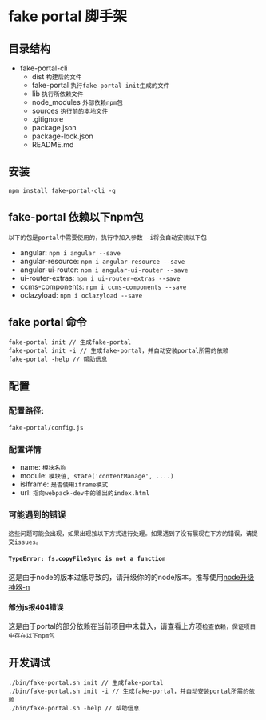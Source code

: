 # fake portal 脚手架
## 目录结构
- fake-portal-cli
    - dist `构建后的文件`
    - fake-portal `执行fake-portal init生成的文件`
    - lib `执行所依赖文件`
    - node_modules `外部依赖npm包`
    - sources `执行前的本地文件`
    - .gitignore
    - package.json
    - package-lock.json
    - README.md

## 安装
```
npm install fake-portal-cli -g
```

## fake-portal 依赖以下npm包
`
以下的包是portal中需要使用的，执行中加入参数 -i将会自动安装以下包
`
- angular: `npm i angular --save`
- angular-resource: `npm i angular-resource --save`
- angular-ui-router: `npm i angular-ui-router --save`
- ui-router-extras: `npm i ui-router-extras --save`
- ccms-components: `npm i ccms-components --save`
- oclazyload: `npm i oclazyload --save`

## fake portal 命令
```
fake-portal init // 生成fake-portal
fake-portal init -i // 生成fake-portal，并自动安装portal所需的依赖
fake-portal -help // 帮助信息
```

## 配置
### 配置路径:
`fake-portal/config.js`

### 配置详情
- name: `模块名称`
- module: `模块值, state('contentManage', ....)`
- isIframe: `是否使用iframe模式`
- url: `指向webpack-dev中的输出的index.html`

### 可能遇到的错误
`
这些问题可能会出现，如果出现按以下方式进行处理。如果遇到了没有展现在下方的错误，请提交issues。
`
#### `TypeError: fs.copyFileSync is not a function`
这是由于node的版本过低导致的，请升级你的的node版本。推荐使用[node升级神器-n](https://www.lovejavascript.com/#!zone/blog/content.html?id=68)

#### 部分js报404错误
这是由于portal的部分依赖在当前项目中未载入，请查看上方项`检查依赖，保证项目中存在以下npm包`

## 开发调试
```
./bin/fake-portal.sh init // 生成fake-portal
./bin/fake-portal.sh init -i // 生成fake-portal，并自动安装portal所需的依赖
./bin/fake-portal.sh -help // 帮助信息
```